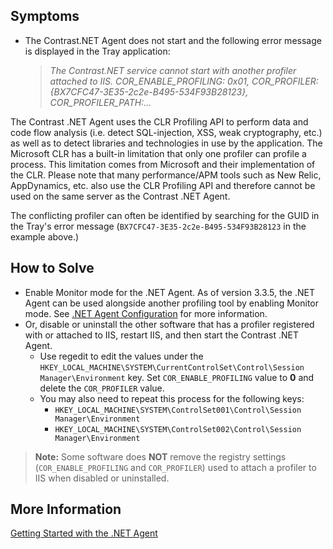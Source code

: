 <!--
title: "Contrast.NET Service Cannot Start with Another Profiler Attached to IIS"
description: "Troubleshoot guide for .NET agent issues"
-->

## Symptoms

* The Contrast.NET Agent does not start and the following error message is displayed in the Tray application: 

    > *The Contrast.NET service cannot start with another profiler attached to IIS. COR_ENABLE_PROFILING: 0x01, COR_PROFILER: {BX7CFC47-3E35-2c2e-B495-534F93B28123}, COR_PROFILER_PATH:...*

The Contrast .NET Agent uses the CLR Profiling API to perform data and code flow analysis (i.e. detect SQL-injection, XSS, weak cryptography, etc.) as well as to detect libraries and technologies in use by the application. The Microsoft CLR has a built-in limitation that only one profiler can profile a process. This limitation comes from Microsoft and their implementation of the CLR. Please note that many performance/APM tools such as New Relic, AppDynamics, etc. also use the CLR Profiling API and therefore cannot be used on the same server as the Contrast .NET Agent.  

The conflicting profiler can often be identified by searching for the GUID in the Tray's error message (```BX7CFC47-3E35-2c2e-B495-534F93B28123``` in the example above.)

## How to Solve

* Enable Monitor mode for the .NET Agent. As of version 3.3.5, the .NET Agent can be used alongside another profiling tool by enabling Monitor mode. See [.NET Agent Configuration](installation-netconfig.html#config) for more information. 
* Or, disable or uninstall the other software that has a profiler registered with or attached to IIS, restart IIS, and then start the Contrast .NET Agent. 
  * Use regedit to edit the values under the ```HKEY_LOCAL_MACHINE\SYSTEM\CurrentControlSet\Control\Session Manager\Environment``` key. Set ```COR_ENABLE_PROFILING``` value to **0** and delete the ```COR_PROFILER``` value.
  * You may also need to repeat this process for the following keys:
    * ```HKEY_LOCAL_MACHINE\SYSTEM\ControlSet001\Control\Session Manager\Environment```
    * ```HKEY_LOCAL_MACHINE\SYSTEM\ControlSet002\Control\Session Manager\Environment```

> **Note:** Some software does **NOT** remove the registry settings (```COR_ENABLE_PROFILING``` and ```COR_PROFILER```) used to attach a profiler to IIS when disabled or uninstalled.

## More Information 

[Getting Started with the .NET Agent](installation-netoverview.html#getstart)
